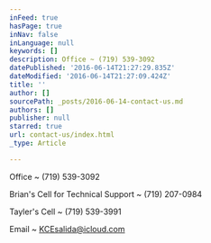 ```yaml
---
inFeed: true
hasPage: true
inNav: false
inLanguage: null
keywords: []
description: Office ~ (719) 539-3092
datePublished: '2016-06-14T21:27:29.835Z'
dateModified: '2016-06-14T21:27:09.424Z'
title: ''
author: []
sourcePath: _posts/2016-06-14-contact-us.md
authors: []
publisher: null
starred: true
url: contact-us/index.html
_type: Article

---
```

Office ~ (719) 539-3092

Brian's Cell for Technical Support ~ (719) 207-0984

Tayler's Cell ~ (719) 539-3991

Email ~ KCEsalida@icloud.com